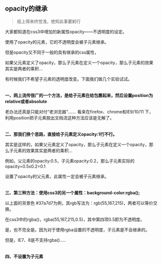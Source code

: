 ## opacity的继承
> 纸上得来终觉浅，绝知此事要躬行  

大家都知道在css3中增加的新属性opacity——不透明度的设定。  

使用了opacity的元素，它的不透明度会被子元素继承。  

但是opacity又不同于一般的具有继承的css属性，  

如果父元素定义了opacity，那么子元素在定义一个opacity，那么子元素的效果其实是两者的乘积…

有时候我们不希望子元素的透明度改变。下面我们做几个实验试试。  
<br>
<br>
**一、网上流传很广的一个方法，是给子元素在给包裹起来，然后设置position为relative或者absolute**


老办法还真是只能对付“老浏览器”…….
看来在firefox、chrome和IE9/10/11 下，利用position把子元素脱出文档流这种方法应该是无解了。  
<br>
<br>
**二、那我们换个思路，直接给子元素定义opacity:1行不行。**



其实是这样的，如果父元素定义了opacity，那么子元素在定义一个opacity，那么子元素的效果其实是两者的乘积…

例如，父元素的opacity:0.5，子元素opacity:0.2，那么子元素实际的opacity=0.5x0.2=0.1



设置了opacity的父元素，此属性一定会被子元素继承。  
<br>
<br>
**三、第三种方法：使用css3的另一个属性：background-color:rgba();**



以上面的背景色 #37a7d7为例，其rgb写法为：rgb(55,167,215)，两者可以等价交换。

在css3中的rgba()，rgba(55,167,215,0.5)，其中第四项0.5即为不透明度。


是，也不完全是。因为对于使用rgba设置的不透明度，子元素是不会继承的。

但是，IE7、8是不支持rgba()…..  
<br>
<br>
**四、不设置为子元素**

